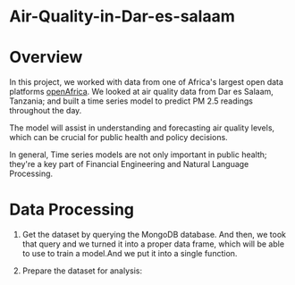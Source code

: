 # Air-Quality-in-Dar-es-salaam


# Overview 
In this project, we worked with data from one of Africa's largest open data platforms [openAfrica](https://africaopendata.org/). We looked at air quality data from Dar es Salaam, Tanzania; and built a time series model to predict PM 2.5 readings throughout the day.

The model will assist in understanding and forecasting air quality levels, which can be crucial for public health and policy decisions.

In general, Time series models are not only important in public health; they're a key part of Financial Engineering and Natural Language Processing.

# Data Processing
1. Get the dataset by querying the MongoDB database. And then, we took that query and we turned it into a proper data frame, which will be able to use to train a model.And we put it into a single function.

2. Prepare the dataset for analysis:
   
